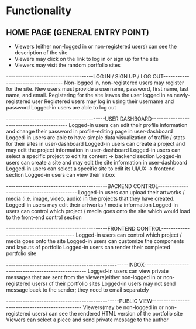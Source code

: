 # Functionality

## HOME PAGE (GENERAL ENTRY POINT)
- Viewers (either non-logged in or non-registered users) can see the description of the site
- Viewers may click on the link to log in or sign up for the site
- Viewers may visit the random portfolio sites


-------------------------------------LOG IN / SIGN UP / LOG OUT-----------------------------------
Non-logged in, non-registered users may register for the site.
New users must provide a username, password, first name, last name, and email.
Registering for the site leaves the user logged in as newly-registered user
Registered users may log in using their username and password
Logged-in users are able to log out


------------------------------------------USER DASHBOARD------------------------------------------
Logged-in users can edit their profile information and change their password in profile-editing page in user-dashboard
Logged-in users are able to have simple data visualization of traffic / stats for their sites in user-dashboard
Logged-in users can create a project and may edit the project information in user-dashboard
Logged-in users can select a specific project to edit its content -> backend section
Logged-in users can create a site and may edit the site information in user-dashboard
Logged-in users can select a specific site to edit its UI/UX -> frontend section
Logged-in users can view their inbox


-------------------------------------------BACKEND CONTROL-------------------------------------------
Logged-in users can upload their artworks / media (i.e. image, video, audio) in the projects that they have created.
Logged-in users may edit their artworks / media information
Logged-in users can control which project / media goes onto the site which would load to the front-end control section


-------------------------------------------FRONTEND CONTROL-----------------------------------------
Logged-in users can control which project / media goes onto the site
Logged-in users can customize the components and layouts of portfolio
Logged-in users can render their completed portfolio site


----------------------------------------------------INBOX-----------------------------------------------------
Logged-in users can view private messages that are sent from the viewers(either non-logged in or non-registered users) of their portfolio sites
Logged-in users may not send message back to the sender; they need to email separately


------------------------------------------------PUBLIC VIEW------------------------------------------------
Viewers(may be non-logged in or non-registered users) can see the rendered HTML version of the portfolio site
Viewers can select a piece and send private message to the author

